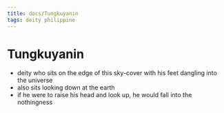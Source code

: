 ```yaml
---
title: docs/Tungkuyanin
tags: deity philippine
---
```


# Tungkuyanin
- deity who sits on the edge of this sky-cover with his feet dangling into the universe
- also sits looking down at the earth
- if he were to raise his head and look up, he would fall into the nothingness